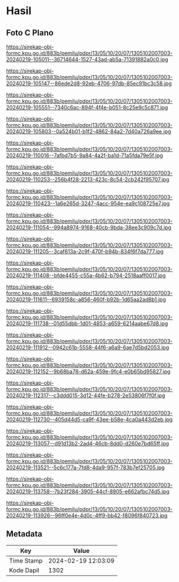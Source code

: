 # Hasil

## Foto C Plano

https://sirekap-obj-formc.kpu.go.id/883b/pemilu/pdpr/13/05/10/20/07/1305102007003-20240219-105011--36714644-1527-43ad-ab5a-71391882a0c0.jpg

https://sirekap-obj-formc.kpu.go.id/883b/pemilu/pdpr/13/05/10/20/07/1305102007003-20240219-105147--86ede2d8-92eb-4706-97db-85ec91bc3c58.jpg

https://sirekap-obj-formc.kpu.go.id/883b/pemilu/pdpr/13/05/10/20/07/1305102007003-20240219-105551--7340c6ac-894f-4f4e-b051-8c25e9c5c871.jpg

https://sirekap-obj-formc.kpu.go.id/883b/pemilu/pdpr/13/05/10/20/07/1305102007003-20240219-105803--0a524b01-b1f2-4862-84a2-7d40a726a9ee.jpg

https://sirekap-obj-formc.kpu.go.id/883b/pemilu/pdpr/13/05/10/20/07/1305102007003-20240219-110016--7afbd7b5-9a84-4a2f-ba1d-71a5fda79e5f.jpg

https://sirekap-obj-formc.kpu.go.id/883b/pemilu/pdpr/13/05/10/20/07/1305102007003-20240219-110253--256b4f28-2213-423c-8c54-2cb242f95707.jpg

https://sirekap-obj-formc.kpu.go.id/883b/pemilu/pdpr/13/05/10/20/07/1305102007003-20240219-110423--1a6e265d-3247-4acc-954e-ea9c108725e7.jpg

https://sirekap-obj-formc.kpu.go.id/883b/pemilu/pdpr/13/05/10/20/07/1305102007003-20240219-111054--994a8974-9168-40cb-9bda-38ee3c909c7d.jpg

https://sirekap-obj-formc.kpu.go.id/883b/pemilu/pdpr/13/05/10/20/07/1305102007003-20240219-111205--3caf613a-2c9f-470f-b94b-834f6f7da777.jpg

https://sirekap-obj-formc.kpu.go.id/883b/pemilu/pdpr/13/05/10/20/07/1305102007003-20240219-111408--bfde4455-c55a-4b62-b794-2518aaff0017.jpg

https://sirekap-obj-formc.kpu.go.id/883b/pemilu/pdpr/13/05/10/20/07/1305102007003-20240219-111611--6939158c-a856-460f-b92b-1d65aa2ad8b1.jpg

https://sirekap-obj-formc.kpu.go.id/883b/pemilu/pdpr/13/05/10/20/07/1305102007003-20240219-111738--01d55dbb-1d01-4853-a659-6214aabe67d8.jpg

https://sirekap-obj-formc.kpu.go.id/883b/pemilu/pdpr/13/05/10/20/07/1305102007003-20240219-111912--0942c61b-5558-44f6-a6a9-6ae7d5bd2053.jpg

https://sirekap-obj-formc.kpu.go.id/883b/pemilu/pdpr/13/05/10/20/07/1305102007003-20240219-112152--9b68ba78-d62a-459e-9fc4-e0b65bd95827.jpg

https://sirekap-obj-formc.kpu.go.id/883b/pemilu/pdpr/13/05/10/20/07/1305102007003-20240219-112317--c3ddd015-3d12-44fe-b278-2e53806f7f0f.jpg

https://sirekap-obj-formc.kpu.go.id/883b/pemilu/pdpr/13/05/10/20/07/1305102007003-20240219-112730--405d44d5-ca9f-43ee-b58e-4ca0a443d2eb.jpg

https://sirekap-obj-formc.kpu.go.id/883b/pemilu/pdpr/13/05/10/20/07/1305102007003-20240219-113057--d91d13b2-2ad4-46cb-8dd0-d260e7bd65ff.jpg

https://sirekap-obj-formc.kpu.go.id/883b/pemilu/pdpr/13/05/10/20/07/1305102007003-20240219-113521--5c6c177a-7fd8-4da9-957f-783b7ef25705.jpg

https://sirekap-obj-formc.kpu.go.id/883b/pemilu/pdpr/13/05/10/20/07/1305102007003-20240219-113758--7b23f284-3905-44cf-8905-e662afbc74d5.jpg

https://sirekap-obj-formc.kpu.go.id/883b/pemilu/pdpr/13/05/10/20/07/1305102007003-20240219-113926--96ff0e4e-4d0c-4ff9-bb42-f8096f840723.jpg


## Metadata

| Key        | Value               |
| ---------- | ------------------- |
| Time Stamp | 2024-02-19 12:03:09 |
| Kode Dapil | 1302                |




